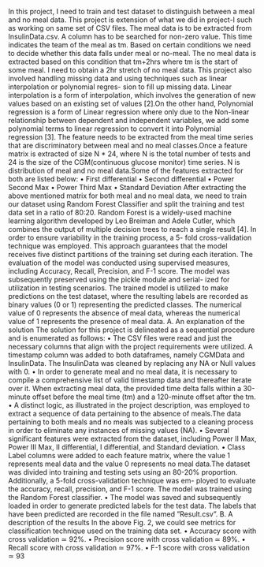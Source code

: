 In this project, I need to train and test dataset to distinguish between a meal and no meal data. This project is extension of what we did in project-I such as working on same set of CSV files. The meal data is to be extracted from InsulinData.csv. A column has to be searched for non-zero value. This time indicates the team of the meal as tm. Based on certain conditions we need to decide whether this data falls under meal or no-meal. The no meal data is extracted based on this condition that tm+2hrs where tm is the start of some meal. I need to obtain a 2hr stretch of no meal data.
This project also involved handling missing data and using techniques such as linear interpolation or polynomial regres- sion to fill up missing data. Linear interpolation is a form of interpolation, which involves the generation of new values based on an existing set of values [2].On the other hand, Polynomial regression is a form of Linear regression where only due to the Non-linear relationship between dependent and independent variables, we add some polynomial terms to linear regression to convert it into Polynomial regression [3]. The feature needs to be extracted from the meal time series that are discriminatory between meal and no meal classes.Once a feature matrix is extracted of size N * 24, where N is the total number of tests and 24 is the size of the CGM(continuous glucose monitor) time series. N is distribution of meal and no meal data.Some of the features extracted for both are listed below:
• First differential
• Second differential
• Power Second Max
• Power Third Max
• Standard Deviation
After extracting the above mentioned matrix for both meal and no meal data, we need to train our dataset using Random Forest Classifier and split the training and test data set in a ratio of 80:20. Random Forest is a widely-used machine learning algorithm developed by Leo Breiman and Adele Cutler, which combines the output of multiple decision trees to reach a single result [4].
In order to ensure variability in the training process, a 5- fold cross-validation technique was employed. This approach guarantees that the model receives five distinct partitions of the training set during each iteration. The evaluation of the model was conducted using supervised measures, including Accuracy, Recall, Precision, and F-1 score. The model was subsequently preserved using the pickle module and serial- ized for utilization in testing scenarios. The trained model is utilized to make predictions on the test dataset, where the resulting labels are recorded as binary values (0 or 1) representing the predicted classes. The numerical value of 0 represents the absence of meal data, whereas the numerical value of 1 represents the presence of meal data.
A. An explanation of the solution
The solution for this project is delineated as a sequential procedure and is enumerated as follows:
• The CSV files were read and just the necessary columns that align with the project requirements were utilized. A timestamp column was added to both dataframes, namely CGMData and InsulinData. The InsulinData was cleaned by replacing any NA or Null values with 0.
• In order to generate meal and no meal data, it is necessary to compile a comprehensive list of valid timestamp data and thereafter iterate over it. When extracting meal data, the provided time delta falls within a 30-minute offset before the meal time (tm) and a 120-minute offset after the tm.
• A distinct logic, as illustrated in the project description, was employed to extract a sequence of data pertaining to the absence of meals.The data pertaining to both meals and no meals was subjected to a cleaning process in order to eliminate any instances of missing values (NA).
• Several significant features were extracted from the dataset, including Power II Max, Power III Max, II differential, I differential, and Standard deviation.
• Class Label columns were added to each feature matrix, where the value 1 represents meal data and the value 0 represents no meal data.The dataset was divided into training and testing sets using an 80-20% proportion. Additionally, a 5-fold cross-validation technique was em- ployed to evaluate the accuracy, recall, precision, and F-1 score. The model was trained using the Random Forest classifier.
• The model was saved and subsequently loaded in order to generate predicted labels for the test data. The labels that have been predicted are recorded in the file named ”Result.csv”.
B. A description of the results
In the above Fig. 2, we could see metrics for classification technique used on the training data set.
• Accuracy score with cross validation ≃ 92%. • Precision score with cross validation ≃ 89%. • Recall score with cross validation ≃ 97%.
• F-1 score with cross validation ≃ 93
